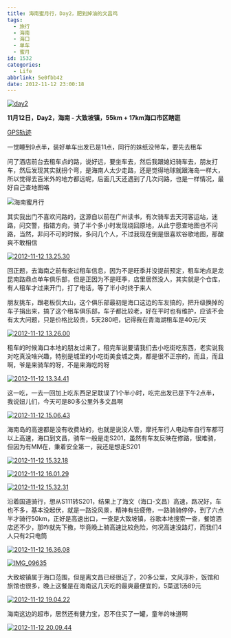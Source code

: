```yaml
---
title: 海南蜜月行，Day2，肥到掉油的文昌鸡
tags:
  - 旅行
  - 海南
  - 海口
  - 单车
  - 蜜月
id: 1532
categories:
  - Life
abbrlink: 5e0fbb42
date: 2012-11-12 23:00:18
---
```

[![day2](/images/2013/01/day2.jpg)](/images/2013/01/day2.jpg)

**11月12日，Day2，海南 - 大致坡镇，55km + 17km海口市区瞎逛**

[GPS轨迹](http://www.endomondo.com/workouts/113647413/581133)

一觉睡到9点半，装好单车出发已是11点，同行的妹纸没带车，要先去租车

问了酒店前台去租车点的路，说好远，要坐车去，然后我跟媳妇骑车去，朋友打车，然后发现其实就拐个弯，是海南人太少走路，还是觉得地球就跟海岛一样大，所以觉得去百米外的地方都远呢，后面几天还遇到了几次问路，也是一样情况，最好自己查地图咯
<!--more-->
![海南蜜月行](/images/2013/01/2012-11-12-15.32.18.jpg)

其实我出门不喜欢问路的，这源自以前在广州读书，有次骑车去天河客运站，迷路，问交警，指错方向，骑了半个多小时发现绕回原地，从此宁愿查地图也不问路，当然，非问不可的时候，多问几个人，不过我现在倒是很喜欢谷歌地图，那酸爽不敢相信

[![2012-11-12 13.25.30](/images/2013/01/2012-11-12-13.25.30.jpg)](/images/2013/01/2012-11-12-13.25.30.jpg)

回正题，去海南之前有查过租车信息，因为不是旺季并没提前预定，租车地点是龙昆南路鼎点单车俱乐部，但是正因为不是旺季，店里居然没人，其实就是个仓库，有人租车才过来开门，打了电话，等了半小时终于来人

朋友挑车，跟老板侃大山，这个俱乐部最初是海口这边的车友搞的，把升级换掉的车子捐出来，搞了这个租车俱乐部，车子都比较老，好在平时也有维护，应该不会有太大问题，只是价格比较贵，5天280吧，记得我在青海湖租车是40元/天

[![2012-11-12 13.26.00](/images/2013/01/2012-11-12-13.26.00.jpg)](/images/2013/01/2012-11-12-13.26.00.jpg)

租车的时候海口本地的朋友过来了，租完车说要请我们去小吃街吃东西，老实说我对吃真没啥兴趣，特别是城里的小吃街美食城之类，都是很不正宗的，而且，而且啊，爷是来骑车的呀，不是来海吃的呀

[![2012-11-12 13.34.41](/images/2013/01/2012-11-12-13.34.41.jpg)](/images/2013/01/2012-11-12-13.34.41.jpg)

这一吃，一去一回加上吃东西足足耽误了1个半小时，吃完出发已是下午2点半，我说妞儿们，今天可是80多公里外多文昌啊

[![2012-11-12 15.06.43](/images/2013/01/2012-11-12-15.06.43.jpg)](/images/2013/01/2012-11-12-15.06.43.jpg)

海南岛的高速都是没有收费站的，也就是说没人管，摩托车行人电动车自行车都可以上高速，海口到文昌，骑车一般是走S201，虽然有车友反映在修路，很难骑，但因为有MM在，秉着安全第一，我还是想走S201

[![2012-11-12 15.32.18](/images/2013/01/2012-11-12-15.32.18.jpg)](/images/2013/01/2012-11-12-15.32.18.jpg)

[![2012-11-12 16.01.29](/images/2013/01/2012-11-12-16.01.29.jpg)](/images/2013/01/2012-11-12-16.01.29.jpg)

[![2012-11-12 15.32.31](/images/2013/01/2012-11-12-15.32.31.jpg)](/images/2013/01/2012-11-12-15.32.31.jpg)

沿着国道骑行，想从S111转S201，结果上了海文（海口-文昌）高速，路况好，车也不多，基本没起伏，就是一路没风景，精神有些疲倦，一路骑骑停停，到了六点半才骑行50km，正好是高速出口，一查是大致坡镇，谷歌本地搜索一查，餐馆酒店还不少，那咋就先下撤，毕竟晚上骑高速比较危险，何况高速没路灯，而我们4人只有2只电筒

[![2012-11-12 16.36.08](/images/2013/01/2012-11-12-16.36.08.jpg)](/images/2013/01/2012-11-12-16.36.08.jpg)

[![IMG_09635](/images/2013/01/IMG_09635.jpg)](/images/2013/01/IMG_09635.jpg)

大致坡镇属于海口范围，但是离文昌已经很近了，20多公里，文风淳朴，饭馆和旅馆也很多，晚上这餐是在海南这几天吃的最爽最便宜的，5菜送1汤89元

[![2012-11-12 19.04.22](/images/2013/01/2012-11-12-19.04.22.jpg)](/images/2013/01/2012-11-12-19.04.22.jpg)

海南这边的超市，居然还有健力宝，忍不住买了一罐，童年的味道啊

[![2012-11-12 20.09.44](/images/2013/01/2012-11-12-20.09.44.jpg)](/images/2013/01/2012-11-12-20.09.44.jpg)
